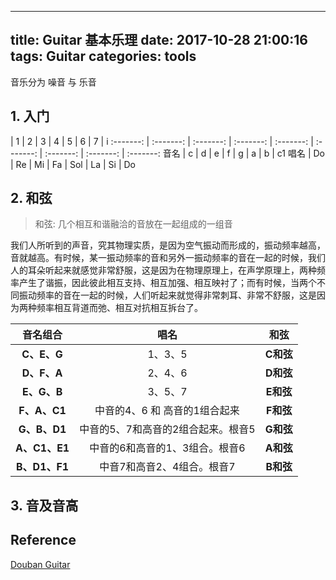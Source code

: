
---
title: Guitar 基本乐理
date: 2017-10-28 21:00:16
tags: Guitar
categories: tools
---

音乐分为 噪音 与 乐音

<!--more-->
 
## 1. 入门


 | 1 | 2 | 3 | 4 | 5 | 6 | 7 | i
:-------: | :-------: | :-------: | :-------: | :-------: | :-------: | :-------: | :-------: | :-------:
音名 | c | d | e | f | g | a | b | c1
唱名 | Do | Re | Mi | Fa | Sol | La | Si | Do


## 2. 和弦

> 和弦: 几个相互和谐融洽的音放在一起组成的一组音

我们人所听到的声音，究其物理实质，是因为空气振动而形成的，振动频率越高，音就越高。有时候，某一振动频率的音和另外一振动频率的音在一起的时候，我们人的耳朵听起来就感觉非常舒服，这是因为在物理原理上，在声学原理上，两种频率产生了谐振，因此彼此相互支持、相互加强、相互映衬了；而有时候，当两个不同振动频率的音在一起的时候，人们听起来就觉得非常刺耳、非常不舒服，这是因为两种频率相互背道而弛、相互对抗相互拆台了。

音名组合 | 唱名 | 和弦
:-------: | :-------: | :-------:
**C、E、G** | 1、3、5 | **C和弦**
**D、F、A** | 2、4、6 | **D和弦**
**E、G、B** | 3、5、7 | **E和弦**
**F、A、C1** | 中音的4、6 和 高音的1组合起来 | **F和弦**
**G、B、D1** | 中音的5、7和高音的2组合起来。根音5 | **G和弦**
**A、C1、E1** | 中音的6和高音的1、3组合。根音6 |  **A和弦**
**B、D1、F1** | 中音7和高音2、4组合。根音7 | **B和弦**

## 3. 音及音高

## Reference

[Douban Guitar][1]

[1]: https://www.douban.com/group/topic/10727953/
